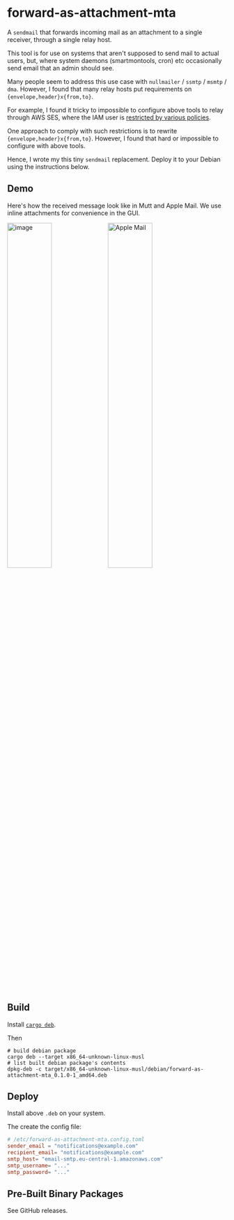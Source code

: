 # forward-as-attachment-mta

A `sendmail` that forwards incoming mail as an attachment to a single receiver, through a single relay host.

This tool is for use on systems that aren't supposed to send mail to actual users, but, where system daemons (smartmontools, cron) etc occasionally send email that an admin should see.

Many people seem to address this use case with `nullmailer` / `ssmtp` / `msmtp` / `dma`.
However, I found that many relay hosts put requirements on `{envelope,header}x{from,to}`.

For example, I found it tricky to impossible to configure above tools to relay through AWS SES,
where the IAM user is [restricted by various policies](https://docs.aws.amazon.com/ses/latest/dg/control-user-access.html).

One approach to comply with such restrictions is to rewrite `{envelope,header}x{from,to}`.
However, I found that hard or impossible to configure with above tools.

Hence, I wrote my this tiny `sendmail` replacement.
Deploy it to your Debian using the instructions below.

## Demo

Here's how the received message look like in Mutt and Apple Mail.
We use inline attachments for convenience in the GUI.

<img width="45%" alt="image" src="https://github.com/problame/forward-as-attachment-mta/assets/956573/f86e53e1-cab4-4c1e-bbe6-ff88cde8f2a6">

<img width="45%" alt="Apple Mail" src="https://github.com/problame/forward-as-attachment-mta/assets/956573/33876712-87a9-4600-8300-610db2ba3827">



## Build

Install [`cargo deb`](https://crates.io/crates/cargo-deb).

Then
```
# build debian package
cargo deb --target x86_64-unknown-linux-musl
# list built debian package's contents
dpkg-deb -c target/x86_64-unknown-linux-musl/debian/forward-as-attachment-mta_0.1.0-1_amd64.deb
```

## Deploy

Install above `.deb` on your system.

The create the config file:

```toml
# /etc/forward-as-attachment-mta.config.toml
sender_email = "notifications@example.com"
recipient_email= "notifications@example.com"
smtp_host= "email-smtp.eu-central-1.amazonaws.com"
smtp_username= "..."
smtp_password= "..."
```

## Pre-Built Binary Packages

See GitHub releases.
